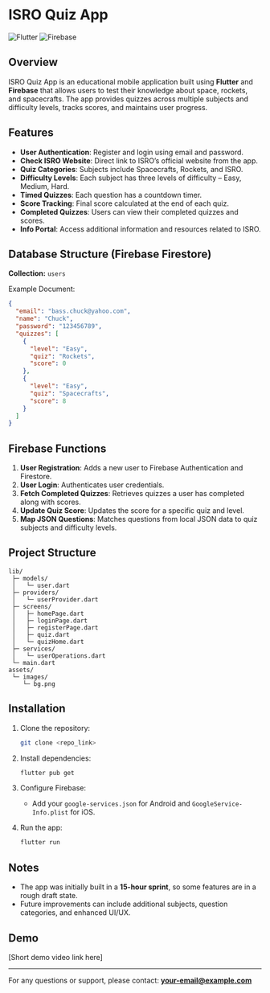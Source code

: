 # ISRO Quiz App

![Flutter](https://img.shields.io/badge/Flutter-2.10-blue?logo=flutter\&logoColor=white)
![Firebase](https://img.shields.io/badge/Firebase-FFCA28?logo=firebase\&logoColor=black)

## Overview

ISRO Quiz App is an educational mobile application built using **Flutter** and **Firebase** that allows users to test their knowledge about space, rockets, and spacecrafts. The app provides quizzes across multiple subjects and difficulty levels, tracks scores, and maintains user progress.

## Features

* **User Authentication**: Register and login using email and password.
* **Check ISRO Website**: Direct link to ISRO’s official website from the app.
* **Quiz Categories**: Subjects include Spacecrafts, Rockets, and ISRO.
* **Difficulty Levels**: Each subject has three levels of difficulty – Easy, Medium, Hard.
* **Timed Quizzes**: Each question has a countdown timer.
* **Score Tracking**: Final score calculated at the end of each quiz.
* **Completed Quizzes**: Users can view their completed quizzes and scores.
* **Info Portal**: Access additional information and resources related to ISRO.

## Database Structure (Firebase Firestore)

**Collection:** `users`

Example Document:

```json
{
  "email": "bass.chuck@yahoo.com",
  "name": "Chuck",
  "password": "123456789",
  "quizzes": [
    {
      "level": "Easy",
      "quiz": "Rockets",
      "score": 0
    },
    {
      "level": "Easy",
      "quiz": "Spacecrafts",
      "score": 8
    }
  ]
}
```

## Firebase Functions

1. **User Registration**: Adds a new user to Firebase Authentication and Firestore.
2. **User Login**: Authenticates user credentials.
3. **Fetch Completed Quizzes**: Retrieves quizzes a user has completed along with scores.
4. **Update Quiz Score**: Updates the score for a specific quiz and level.
5. **Map JSON Questions**: Matches questions from local JSON data to quiz subjects and difficulty levels.

## Project Structure

```
lib/
 ├─ models/
 │   └─ user.dart
 ├─ providers/
 │   └─ userProvider.dart
 ├─ screens/
 │   ├─ homePage.dart
 │   ├─ loginPage.dart
 │   ├─ registerPage.dart
 │   ├─ quiz.dart
 │   └─ quizHome.dart
 ├─ services/
 │   └─ userOperations.dart
 └─ main.dart
assets/
 └─ images/
    └─ bg.png
```

## Installation

1. Clone the repository:

   ```bash
   git clone <repo_link>
   ```
2. Install dependencies:

   ```bash
   flutter pub get
   ```
3. Configure Firebase:

   * Add your `google-services.json` for Android and `GoogleService-Info.plist` for iOS.
4. Run the app:

   ```bash
   flutter run
   ```

## Notes

* The app was initially built in a **15-hour sprint**, so some features are in a rough draft state.
* Future improvements can include additional subjects, question categories, and enhanced UI/UX.

## Demo

\[Short demo video link here]

---

For any questions or support, please contact: **[your-email@example.com](mailto:your-email@example.com)**
